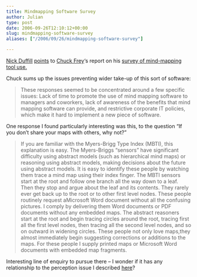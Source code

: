 ```yaml
---
title: Mindmapping Software Survey
author: Julian
type: post
date: 2006-09-26T12:10:12+00:00
slug: mindmapping-software-survey 
aliases: ["/2006/09/26/mindmapping-software-survey"]

---
```

[Nick Duffill][1] [points][2] to [Chuck Frey][3]&#8216;s report on his [survey of mind-mapping tool use.][4]

Chuck sums up the issues preventing wider take-up of this sort of software:

<blockquote cite="https://www.innovationtools.com/survey/bhh25/Mind_mapping_survey_results.pdf">
  <p>
    These responses seemed to be concentrated around a few specific issues: Lack of time to promote the use of mind mapping software to managers and coworkers, lack of awareness of the benefits that mind mapping software can provide, and restrictive corporate IT policies, which make it hard to implement a new piece of software.
  </p>
</blockquote>

One response I found particularly interesting was this, to the question &#8220;If you don&#8217;t share your maps with others, why not?&#8221;

<blockquote cite="https://www.innovationtools.com/survey/bhh25/Mind_mapping_survey_results.pdf">
  <p>
    If you are familiar with the Myers-Brigg Type Index (MBTI), this explanation is easy. The Myers-Briggs “sensors” have significant difficulty using abstract models (such as hierarchical mind maps) or reasoning using abstract models, making decisions about the future using abstract models. It is easy to identify these people by watching them trace a mind map using their index finger. The MBTI sensors start at the root and follow one branch all the way down to a leaf. Then they stop and argue about the leaf and its contents. They rarely ever get back up to the root or to other first level nodes. These people routinely request aMicrosoft Word document without all the confusing pictures. I comply by delivering them Word documents or PDF documents without any embedded maps. The abstract reasoners start at the root and begin tracing circles around the root, tracing first all the first level nodes, then tracing all the second level nodes, and so on outward in widening circles. These people not only love maps,they almost immediately begin suggesting corrections or additions to the maps. For these people I supply printed maps or Microsoft Word documents with embedded map fragments.
  </p>
</blockquote>

Interesting line of enquiry to pursue there &#8211; I wonder if it has any relationship to the perception issue I described [here][5]?

 [1]: https://duffill.blogs.com/beyond_crayons/
 [2]: https://duffill.blogs.com/beyond_crayons/2006/09/a_surprise_in_c.html
 [3]: https://www.innovationtools.com/Weblog/innovation-weblog.asp
 [4]: https://www.innovationtools.com/survey/index.asp
 [5]: https://www.synesthesia.co.uk/blog/archives/2004/10/28/why-wiki-doesnt-work-one-persons-experience/